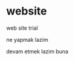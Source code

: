 # website
web site trial


<html>
<head>
  <title> html + css + js uygulamalari </title>

</head>

<body>
  <p> ne yapmak lazim</p>
  <p> devam etmek lazim buna</p>
</body>



</html>
